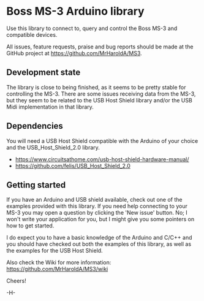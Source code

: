 # Boss MS-3 Arduino library
Use this library to connect to, query and control the Boss MS-3 and compatible devices.

All issues, feature requests, praise and bug reports should be made at the GitHub project at https://github.com/MrHaroldA/MS3.

## Development state
The library is close to being finished, as it seems to be pretty stable for controlling the MS-3. There are some issues receiving data from the MS-3, but they seem to be related to the USB Host Shield library and/or the USB Midi implementation in that library.

## Dependencies
You will need a USB Host Shield compatible with the Arduino of your choice and the USB_Host_Shield_2.0 library.
* https://www.circuitsathome.com/usb-host-shield-hardware-manual/
* https://github.com/felis/USB_Host_Shield_2.0

## Getting started
If you have an Arduino and USB shield available, check out one of the examples provided with this library. If you need help connecting to your MS-3 you may open a question by clicking the 'New issue' button. No; I won't write your application for you, but I might give you some pointers on how to get started. 

I do expect you to have a basic knowledge of the Arduino and C/C++ and you should have checked out both the examples of this library, as well as the examples for the USB Host Shield.

Also check the Wiki for more information: https://github.com/MrHaroldA/MS3/wiki

Cheers!

-H-
